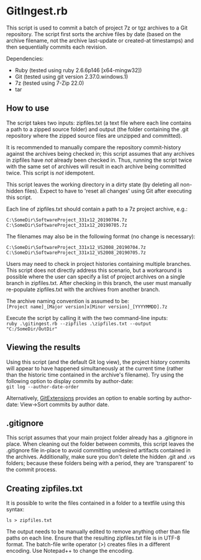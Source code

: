 # GitIngest.rb

This script is used to commit a batch of project 7z or tgz archives to a Git repository. The script first sorts the archive files by date (based on the archive filename, not the archive last-update or created-at timestamps) and then sequentially commits each revision.

Dependencies:
 * Ruby (tested using ruby 2.6.6p146 [x64-mingw32])
 * Git (tested using git version 2.37.0.windows.1)
 * 7z (tested using 7-Zip 22.0)
 * tar
 
## How to use

The script takes two inputs: zipfiles.txt (a text file where each line contains a path to a zipped source folder) and output (the folder containing the .git repository where the zipped source files are unzipped and committed).

It is recommended to manually compare the repository commit-history against the archives being checked in; this script assumes that any archives in zipfiles have *not* already 
been checked in. Thus, running the script twice with the same set of archives will result in each archive being committed twice. This script is *not* idempotent.

This script leaves the working directory in a dirty state (by deleting all non-hidden files). Expect to have to 'reset all changes' using Git after executing this script. 

Each line of zipfiles.txt should contain a path to a 7z project archive, e.g.:

```
C:\SomeDir\SoftwareProject_331x12_20190704.7z
C:\SomeDir\SoftwareProject_331x12_20190705.7z
```

The filenames may also be in the following format (no change is necessary):

```
C:\SomeDir\SoftwareProject_331x12_VS2008_20190704.7z
C:\SomeDir\SoftwareProject_331x12_VS2008_20190705.7z
```

Users may need to check in project histories containing multiple branches. This script does not directly address this scenario, but a workaround is possible where the user can specify a list of project archives on a single branch in zipfiles.txt. After checking in this branch, the user must manually re-populate zipfiles.txt with the archives from another branch.

The archive naming convention is assumed to be:  
```[Project name]_[Major version]x[Minor version]_[YYYYMMDD].7z```

Execute the script by calling it with the two command-line inputs:  
```ruby .\gitingest.rb --zipfiles .\zipfiles.txt --output "C:/SomeDir/OutDir"```

## Viewing the results

Using this script (and the default Git log view), the project history commits will appear to have happened simultaneously at the current time (rather than the historic time contained in the archive's filename). Try using the following option to display commits by author-date:  
```git log --author-date-order```

Alternatively, [GitExtensions](http://gitextensions.github.io/) provides an option to enable sorting by author-date: View->Sort commits by author date.

## .gitignore

This script assumes that your main project folder already has a .gitignore in place. When cleaning out the folder between commits, this script leaves the .gitignore file in-place to avoid committing undesired artifacts contained in the archives. Additionally, make sure you don't delete the hidden .git and .vs folders; because these folders being with a period, they are 'transparent' to the commit process.

## Creating zipfiles.txt

It is possible to write the files contained in a folder to a textfile using this syntax:

```ls > zipfiles.txt```

The output needs to be manually edited to remove anything other than file paths on each line. Ensure that the resulting zipfiles.txt file is in UTF-8 format. The batch-file write operator (>) creates files in a different encoding. Use Notepad++ to change the encoding.


